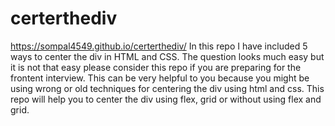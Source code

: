 # certerthediv

https://sompal4549.github.io/certerthediv/
In this repo I have included 5 ways to center the div in HTML  and CSS.
The question looks much easy but it is not that easy please consider this repo if you are preparing for the frontent interview.
This can be very helpful to you because you might be using wrong or old techniques for centering the div using html and css. 
This repo will help you to center the div using flex, grid or without using flex and grid.
